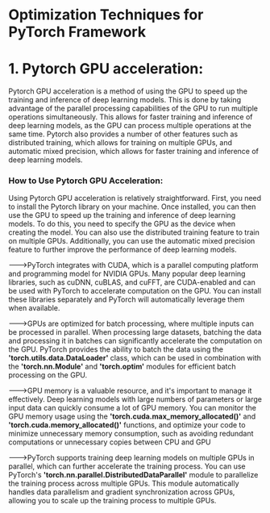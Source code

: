 #  Optimization Techniques for PyTorch Framework

# 1. Pytorch GPU acceleration:

Pytorch GPU acceleration is a method of using the GPU to speed up the training and inference of deep learning models. This is done by taking advantage of the parallel processing capabilities of the GPU to run multiple operations simultaneously. This allows for faster training and inference of deep learning models, as the GPU can process multiple operations at the same time. Pytorch also provides a number of other features such as distributed training, which allows for training on multiple GPUs, and automatic mixed precision, which allows for faster training and inference of deep learning models.

### How to Use Pytorch GPU Acceleration:
Using Pytorch GPU acceleration is relatively straightforward. First, you need to install the Pytorch library on your machine. Once installed, you can then use the GPU to speed up the training and inference of deep learning models. To do this, you need to specify the GPU as the device when creating the model. You can also use the distributed training feature to train on multiple GPUs. Additionally, you can use the automatic mixed precision feature to further improve the performance of deep learning models.


--->PyTorch integrates with CUDA, which is a parallel computing platform and programming model for NVIDIA GPUs. Many popular deep learning libraries, such as cuDNN, cuBLAS, and cuFFT, are CUDA-enabled and can be used with PyTorch to accelerate computation on the GPU. You can install these libraries separately and PyTorch will automatically leverage them when available.

--->GPUs are optimized for batch processing, where multiple inputs can be processed in parallel. When processing large datasets, batching the data and processing it in batches can significantly accelerate the computation on the GPU. PyTorch provides the ability to batch the data using the **'torch.utils.data.DataLoader'** class, which can be used in combination with the **'torch.nn.Module'** and **'torch.optim'** modules for efficient batch processing on the GPU.

--->GPU memory is a valuable resource, and it's important to manage it effectively. Deep learning models with large numbers of parameters or large input data can quickly consume a lot of GPU memory. You can monitor the GPU memory usage using the **'torch.cuda.max_memory_allocated()'** and **'torch.cuda.memory_allocated()'** functions, and optimize your code to minimize unnecessary memory consumption, such as avoiding redundant computations or unnecessary copies between CPU and GPU

--->PyTorch supports training deep learning models on multiple GPUs in parallel, which can further accelerate the training process. You can use PyTorch's **'torch.nn.parallel.DistributedDataParallel'** module to parallelize the training process across multiple GPUs. This module automatically handles data parallelism and gradient synchronization across GPUs, allowing you to scale up the training process to multiple GPUs.


